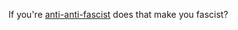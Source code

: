 If you're <a href="http://scripting.com/images/2020/06/25/areYouFascist.png">anti-anti-fascist</a> does that make you fascist?
